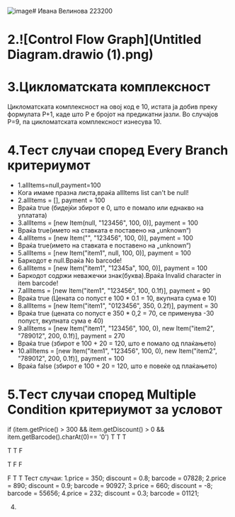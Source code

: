 ![image](https://github.com/ivanavelinova/SI_2024_lab2_223200/assets/165790028/f621110a-28ac-439c-b79a-f9a87c1911d7)# Ивана Велинова 223200
# 2.![Control Flow Graph](Untitled Diagram.drawio (1).png)
# 3.Цикломатската комплексност 
Цикломатската комплексност на овој код е 10, истата ја добив преку формулата P+1, каде што P е бројот на предикатни јазли. Во случајoв P=9, па цикломатската комплексност изнесува 10.
# 4.Tест случаи според Every Branch критериумот
- 1.allItems=null,payment=100
- Кога имаме празна листа,враќа allItems list can't be null!
- 2.allItems = [], payment = 100
- Враќа true (бидејќи збирот е 0, што е помало или еднакво на уплатата)
- 3.allItems = [new Item(null, "123456", 100, 0)], payment = 100
- Враќа true(името на ставката е поставено на „unknown“)
- 4.allItems = [new Item("", "123456", 100, 0)], payment = 100
- Враќа true(името на ставката е поставено на „unknown“)
- 5.allItems = [new Item("item1", null, 100, 0)], payment = 100
- Баркодот е null.Враќа No barcode!
- 6.allItems = [new Item("item1", "12345a", 100, 0)], payment = 100
- Баркодот содржи неважечки знак(буква).Враќа Invalid character in item barcode!
- 7.allItems = [new Item("item1", "123456", 100, 0.1f)], payment = 90
- Враќа true (Цената со попуст е 100 * 0.1 = 10, вкупната сума е 10)
- 8.allItems = [new Item("item1", "0123456", 350, 0.2f)], payment = 30
- Враќа true (цената со попуст е 350 * 0,2 = 70, се применува -30 попуст, вкупната сума е 40)
- 9.allItems = [new Item("item1", "123456", 100, 0), new Item("item2", "789012", 200, 0.1f)], payment = 270
- Враќа true (збирот е 100 + 20 = 120, што е помало од плаќањето)
- 10.allItems = [new Item("item1", "123456", 100, 0), new Item("item2", "789012", 200, 0.1f)], payment = 100
- Враќа false (збирот е 100 + 20 = 120, што е повеќе од плаќањето)
# 5.Tест случаи според Multiple Condition критериумот за условот
if (item.getPrice() > 300 && item.getDiscount() > 0 && item.getBarcode().charAt(0)== '0')
Т                                   T                                  T
     
T                                   T                                  F
   
Т                                   F                                  F
   
F                                   T                                  T
Тест случаи:
1.price = 350; discount = 0.8; barcode = 07828;
2.price = 890; discount = 0.9; barcode = 90927;
3.price = 660; discount = -8; barcode = 55656;
4.price = 232; discount = 0.3; barcode = 01121;

4.



